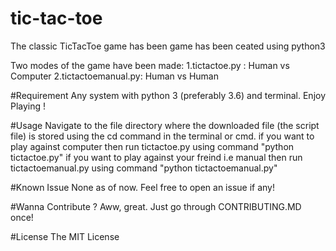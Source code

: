 # tic-tac-toe

The classic TicTacToe game has been game has been ceated using python3

Two modes of the game have been made: 1.tictactoe.py : Human vs Computer 2.tictactoemanual.py: Human vs Human

#Requirement
Any system with python 3 (preferably 3.6) and terminal.
Enjoy Playing !

#Usage
Navigate to the file directory where the downloaded file (the script file) is stored using the cd command in the terminal or cmd.
if you want to play against computer then run tictactoe.py using command "python tictactoe.py"
if you want to play against your freind i.e manual then run tictactoemanual.py using command "python tictactoemanual.py"

#Known Issue
None as of now. Feel free to open an issue if any!

#Wanna Contribute ?
Aww, great. Just go through CONTRIBUTING.MD once! 

#License
The MIT License
